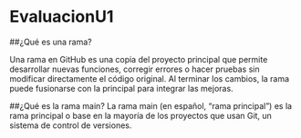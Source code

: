# EvaluacionU1
##¿Qué es una rama?

Una rama en GitHub es una copia del proyecto principal que permite desarrollar nuevas funciones, corregir errores o hacer pruebas sin modificar directamente el código original. Al terminar los cambios, la rama puede fusionarse con la principal para integrar las mejoras.


##¿Qué es la rama main? 
La rama main (en español, “rama principal”) es la rama principal o base en la mayoría de los proyectos que usan Git, un sistema de control de versiones.